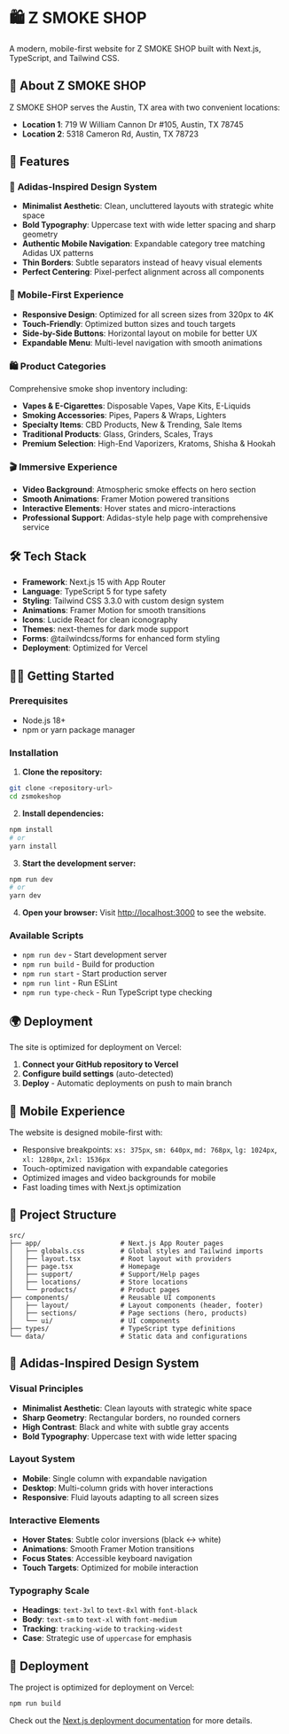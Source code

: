 # 🛍️ Z SMOKE SHOP

A modern, mobile-first website for Z SMOKE SHOP built with Next.js, TypeScript, and Tailwind CSS.

## 🏪 About Z SMOKE SHOP

Z SMOKE SHOP serves the Austin, TX area with two convenient locations:
- **Location 1**: 719 W William Cannon Dr #105, Austin, TX 78745
- **Location 2**: 5318 Cameron Rd, Austin, TX 78723

## 🚀 Features

### 🎨 **Adidas-Inspired Design System**
- **Minimalist Aesthetic**: Clean, uncluttered layouts with strategic white space
- **Bold Typography**: Uppercase text with wide letter spacing and sharp geometry
- **Authentic Mobile Navigation**: Expandable category tree matching Adidas UX patterns
- **Thin Borders**: Subtle separators instead of heavy visual elements
- **Perfect Centering**: Pixel-perfect alignment across all components

### 📱 **Mobile-First Experience**
- **Responsive Design**: Optimized for all screen sizes from 320px to 4K
- **Touch-Friendly**: Optimized button sizes and touch targets
- **Side-by-Side Buttons**: Horizontal layout on mobile for better UX
- **Expandable Menu**: Multi-level navigation with smooth animations

### 🛍️ **Product Categories**
Comprehensive smoke shop inventory including:
- **Vapes & E-Cigarettes**: Disposable Vapes, Vape Kits, E-Liquids
- **Smoking Accessories**: Pipes, Papers & Wraps, Lighters
- **Specialty Items**: CBD Products, New & Trending, Sale Items
- **Traditional Products**: Glass, Grinders, Scales, Trays
- **Premium Selection**: High-End Vaporizers, Kratoms, Shisha & Hookah

### 🎬 **Immersive Experience**
- **Video Background**: Atmospheric smoke effects on hero section
- **Smooth Animations**: Framer Motion powered transitions
- **Interactive Elements**: Hover states and micro-interactions
- **Professional Support**: Adidas-style help page with comprehensive service

## 🛠️ Tech Stack

- **Framework**: Next.js 15 with App Router
- **Language**: TypeScript 5 for type safety
- **Styling**: Tailwind CSS 3.3.0 with custom design system
- **Animations**: Framer Motion for smooth transitions
- **Icons**: Lucide React for clean iconography
- **Themes**: next-themes for dark mode support
- **Forms**: @tailwindcss/forms for enhanced form styling
- **Deployment**: Optimized for Vercel

## 🏃‍♂️ Getting Started

### Prerequisites
- Node.js 18+ 
- npm or yarn package manager

### Installation

1. **Clone the repository:**
```bash
git clone <repository-url>
cd zsmokeshop
```

2. **Install dependencies:**
```bash
npm install
# or
yarn install
```

3. **Start the development server:**
```bash
npm run dev
# or
yarn dev
```

4. **Open your browser:**
Visit [http://localhost:3000](http://localhost:3000) to see the website.

### Available Scripts

- `npm run dev` - Start development server
- `npm run build` - Build for production
- `npm run start` - Start production server
- `npm run lint` - Run ESLint
- `npm run type-check` - Run TypeScript type checking

## 🌍 Deployment

The site is optimized for deployment on Vercel:

1. **Connect your GitHub repository to Vercel**
2. **Configure build settings** (auto-detected)
3. **Deploy** - Automatic deployments on push to main branch

## 📱 Mobile Experience

The website is designed mobile-first with:
- Responsive breakpoints: `xs: 375px`, `sm: 640px`, `md: 768px`, `lg: 1024px`, `xl: 1280px`, `2xl: 1536px`
- Touch-optimized navigation with expandable categories
- Optimized images and video backgrounds for mobile
- Fast loading times with Next.js optimization

## 📁 Project Structure

```
src/
├── app/                    # Next.js App Router pages
│   ├── globals.css         # Global styles and Tailwind imports
│   ├── layout.tsx          # Root layout with providers
│   ├── page.tsx            # Homepage
│   ├── support/            # Support/Help pages
│   ├── locations/          # Store locations
│   └── products/           # Product pages
├── components/             # Reusable UI components
│   ├── layout/             # Layout components (header, footer)
│   ├── sections/           # Page sections (hero, products)
│   └── ui/                 # UI components
├── types/                  # TypeScript type definitions
└── data/                   # Static data and configurations
```

## 🎨 Adidas-Inspired Design System

### **Visual Principles**
- **Minimalist Aesthetic**: Clean layouts with strategic white space
- **Sharp Geometry**: Rectangular borders, no rounded corners
- **High Contrast**: Black and white with subtle gray accents
- **Bold Typography**: Uppercase text with wide letter spacing

### **Layout System**
- **Mobile**: Single column with expandable navigation
- **Desktop**: Multi-column grids with hover interactions
- **Responsive**: Fluid layouts adapting to all screen sizes

### **Interactive Elements**
- **Hover States**: Subtle color inversions (black ↔ white)
- **Animations**: Smooth Framer Motion transitions
- **Focus States**: Accessible keyboard navigation
- **Touch Targets**: Optimized for mobile interaction

### **Typography Scale**
- **Headings**: `text-3xl` to `text-8xl` with `font-black`
- **Body**: `text-sm` to `text-xl` with `font-medium`
- **Tracking**: `tracking-wide` to `tracking-widest`
- **Case**: Strategic use of `uppercase` for emphasis

## 🚀 Deployment

The project is optimized for deployment on Vercel:

```bash
npm run build
```

Check out the [Next.js deployment documentation](https://nextjs.org/docs/app/building-your-application/deploying) for more details.
